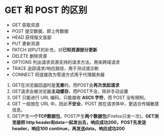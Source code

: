 # GET 和 POST 的区别

- GET 获取资源
- POST 提交数据，即上传数据
- HEAD 获得报文首部
- PUT 更新资源
- PATCH 对PUT的补充，对**已知资源部分更新**
- DELETE 删除资源
- OPTIONS 列出请求资源支持的请求方法，用来跨域请求
- TRACE 追踪请求/响应路径，用于测试或诊断
- CONNECT 将连接改为管道方式用于代理服务器

1. GET在浏览器回退时是**无害**的，而POST会**再次发起请求**
2. GET请求会被浏览器**主动缓存**，而POST不会，除非手动设置
3. GET 只能进行 URL 编码，只能接收 **ASCII 字符**，而 POST 没有限制。
4. GET 一般放在 URL 中，因此**不安全**，POST 放在请求体中，更适合传输敏感信息。
5. GET产生**一个TCP数据包**，POST产生**两个数据包**(Firefox只发一次)。**GET浏览器把 http header和data一起发出去，响应成功200，POST先发送header，响应100 continue，再发送data，响应成功200**

